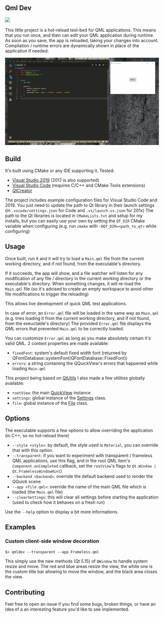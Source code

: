 Qml Dev
-------

[![](https://github.com/dcourtois/QmlDev/workflows/Continuous%20Integration/badge.svg)](https://github.com/dcourtois/QmlDev/actions)

This little project is a hot-reload test-bed for QML applications. This means that you run once, and then can
edit your QML application during runtime. As soon as you save, the app is reloaded, taking your changes into
account. Compilation / runtime errors are dynamically shown in place of the application if needed:

![demo](https://github.com/dcourtois/Images/raw/master/QmlDev/qmldev.gif)

Build
-----

It's built using CMake or any IDE supporting it.
Tested:

- [Visual Studio 2019](https://visualstudio.microsoft.com/vs/community/) (2017 is also supported)
- [Visual Studio Code](https://code.visualstudio.com/download) (requires C/C++ and CMake Tools extensions)
- [QtCreator](https://www.qt.io/download)

The project includes example configuration files for Visual Studio Code and 2019. You just need to update the
path to Qt library in their launch settings (in `.vscode/settings.json` for Code and `.vs/launch.vs.json` for
201x)
The path to the Qt libraries is located in `CMakeLists.txt` and setup for my installs, but you can easily
use your own by setting the `QT_DIR` CMake variable when configuring (e.g. run `cmake` with `-DQT_DIR=<path_to_qt>`
while configuring)

Usage
-----

Once built, run it and it will try to load a `Main.qml` file from the current working directory, and if not
found, from the executable's directory.

If it succeeds, the app will show, and a file watcher will listen for any modification of any file / directory
in the current working directory or the executable's directory. When something changes, it will re-load the `Main.qml`
file (so it's advised to create an empty workspace to avoid other file modifications to trigger the reloading)

This allows live development of quick QML test applications.

In case of error, an `Error.qml` file will be loaded in the same way as `Main.qml` (e.g. tries loading it
from the current working directory, and if not found, from the exeuctable's directory)
The provided `Error.qml` file displays the QML errors that prevented `Main.qml` to be correctly loaded.

You can customize `Error.qml` as long as you make absolutely certain it's valid QML. 2 context properties
are made available:

- `fixedFont`: system's default fixed width font (returned by QFontDatabase::systemFont(QFontDatabase::FixedFont))
- `errors`: a string containing the QQuickView's errors that happened while loading `Main.qml`

This project being based on [QtUtils](https://github.com/dcourtois/QtUtils) I also made a few utilities
globally available:

- `rootView`: the main [QuickView](https://github.com/dcourtois/QtUtils/blob/master/API.md#class-quickview) instance
- `settings`: global instance of the [Settings](https://github.com/dcourtois/QtUtils/blob/master/API.md#class-settings) class.
- `file`: global instance of the [File](https://github.com/dcourtois/QtUtils/blob/master/API.md#class-file) class.

Options
-------

The executable supports a few options to allow overriding the application (in C++, so no hot-reload there)

- `--style <style>`: by default, the style used is `Material`, you can override that with this option.
- `--transparent`: if you want to experiment with transparent / frameless QML applications, use this flag,
and in the root QML item's `Component.onCompleted` callback, set the `rootView`'s flags to `Qt.Window | Qt.FramelessWindowHint`)
- `--backend <backend>`: override the default backend used to render the QQuick scene.
- `--app <file.qml>`: override the name of the main QML file which is loaded (the `Main.qml` file)
- `--clearSettings`: this will clear all settings before starting the application (used to check how it behaves on a fresh run)

Use the `--help` option to display a bit more informations.

Examples
--------

### Custom client-side window decoration

`$> qmldev --transparent --app Frameless.qml`

This simply use the new methods (Qt 5.15) of `QWindow` to handle system resize and move. The red and blue areas resize the
view, the white one is the custom title bar allowing to move the window, and the black area closes the view.

Contributing
------------

Feel free to open an issue if you find some bugs, broken things, or have an idea of a an interesting feature
you'd like to see implemented.
